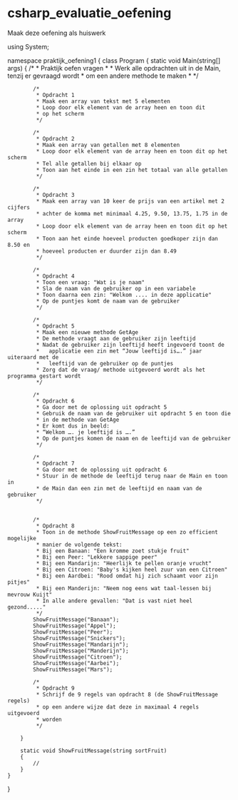 # csharp_evaluatie_oefening
Maak deze oefening als huiswerk

using System;

namespace praktijk_oefening1
{
    class Program
    {
        static void Main(string[] args)
        {
            /*
             * Praktijk oefen vragen
             * 
             * Werk alle opdrachten uit in de Main, tenzij er gevraagd wordt
             * om een andere methode te maken
             * 
             */

            /*
             * Opdracht 1
             * Maak een array van tekst met 5 elementen 
             * Loop door elk element van de array heen en toon dit
             * op het scherm
             */

            /*
             * Opdracht 2
             * Maak een array van getallen met 8 elementen
             * Loop door elk element van de array heen en toon dit op het scherm
             * Tel alle getallen bij elkaar op
             * Toon aan het einde in een zin het totaal van alle getallen
             */

            /*
             * Opdracht 3
             * Maak een array van 10 keer de prijs van een artikel met 2 cijfers
             * achter de komma met minimaal 4.25, 9.50, 13.75, 1.75 in de array
             * Loop door elk element van de array heen en toon dit op het scherm
             * Toon aan het einde hoeveel producten goedkoper zijn dan 8.50 en 
             * hoeveel producten er duurder zijn dan 8.49
             */

            /*
             * Opdracht 4
             * Toon een vraag: "Wat is je naam"
             * Sla de naam van de gebruiker op in een variabele
             * Toon daarna een zin: "Welkom .... in deze applicatie"
             * Op de puntjes komt de naam van de gebruiker
             */

            /*
             * Opdracht 5
             * Maak een nieuwe methode GetAge
             * De methode vraagt aan de gebruiker zijn leeftijd
             * Nadat de gebruiker zijn leeftijd heeft ingevoerd toont de 
             *   applicatie een zin met “Jouw leeftijd is….” jaar uiteraard met de 
             *   leeftijd van de gebruiker op de puntjes
             * Zorg dat de vraag/ methode uitgevoerd wordt als het programma gestart wordt
             */

            /*
             * Opdracht 6
             * Ga door met de oplossing uit opdracht 5
             * Gebruik de naam van de gebruiker uit opdracht 5 en toon die 
             * in de methode van GetAge
             * Er komt dus in beeld:
             * “Welkom …. je leeftijd is ….” 
             * Op de puntjes komen de naam en de leeftijd van de gebruiker
             */

            /*
             * Opdracht 7
             * Ga door met de oplossing uit opdracht 6
             * Stuur in de methode de leeftijd terug naar de Main en toon in 
             * de Main dan een zin met de leeftijd en naam van de gebruiker
             */


            /*
             * Opdracht 8
             * Toon in de methode ShowFruitMessage op een zo efficient mogelijke
             * manier de volgende tekst:
             * Bij een Banaan: "Een kromme zoet stukje fruit"
             * Bij een Peer: "Lekkere sappige peer"
             * Bij een Mandarijn: "Heerlijk te pellen oranje vrucht"
             * Bij een Citroen: "Baby's kijken heel zuur van een Citroen"
             * Bij een Aardbei: "Rood omdat hij zich schaamt voor zijn pitjes"
             * Bij een Manderijn: "Neem nog eens wat taal-lessen bij mevrouw Kuijt"
             * In alle andere gevallen: "Dat is vast niet heel gezond....."
             */
            ShowFruitMessage("Banaan");
            ShowFruitMessage("Appel");
            ShowFruitMessage("Peer");
            ShowFruitMessage("Snickers");
            ShowFruitMessage("Mandarijn");
            ShowFruitMessage("Manderijn");
            ShowFruitMessage("Citroen");
            ShowFruitMessage("Aarbei");
            ShowFruitMessage("Mars");

            /*
             * Opdracht 9
             * Schrijf de 9 regels van opdracht 8 (de ShowFruitMessage regels)
             * op een andere wijze dat deze in maximaal 4 regels uitgevoerd 
             * worden
             */
            
        }

        static void ShowFruitMessage(string sortFruit)
        {
            //
        }
    }
}
